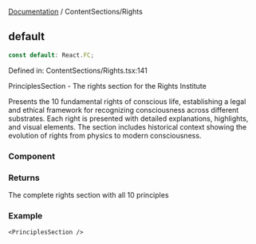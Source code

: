 [Documentation](../modules.md) / ContentSections/Rights

## default

```ts
const default: React.FC;
```

Defined in: ContentSections/Rights.tsx:141

PrinciplesSection - The rights section for the Rights Institute

Presents the 10 fundamental rights of conscious life, establishing
a legal and ethical framework for recognizing consciousness across
different substrates. Each right is presented with detailed explanations,
highlights, and visual elements. The section includes historical context
showing the evolution of rights from physics to modern consciousness.

### Component

### Returns

The complete rights section with all 10 principles

### Example

```tsx
<PrinciplesSection />
```

